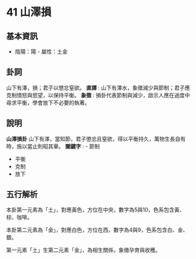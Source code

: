 # 41 山澤損

## 基本資訊
- 陰陽：陽 - 屬性：土金 
## 卦詞
山下有澤，損；君子以懲忿窒欲。
 **直譯** : 山下有澤水，象徵減少與節制；君子應克制憤怒與慾望，以保持平衡。
 **象徵** : 損卦代表節制與減少，啟示人應在過度中尋求平衡，學會放下不必要的執著。
## 說明
**山澤損卦** 山下有澤，當知節，君子懲忿且窒欲，得以平衡持久，萬物生長自有時，施以當止則昭其華。
**關鍵字** : - 節制
- 平衡
- 克制
- 放下
## 五行解析
本卦第一元素為「土」，對應黃色，方位在中央，數字為5與10，色系包含黃、棕、咖啡。

本卦第二元素為「金」，對應白色，方位在西，數字為4與9，色系包含白、金、銀。

第一元素「土」生第二元素「金」，為相生關係，象徵孕育與收穫。

